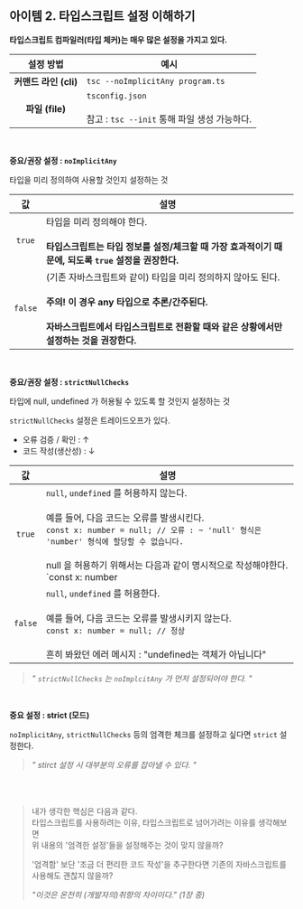 ## 아이템 2. 타입스크립트 설정 이해하기

**타입스크립트 컴파일러(타입 체커)는 매우 많은 설정을 가지고 있다.**

|설정 방법|예시|
|:-:|-|
|**커맨드 라인 (cli)**|`tsc --noImplicitAny program.ts`|
|**파일 (file)**|`tsconfig.json` <br><br> 참고 : `tsc --init` 통해 파일 생성 가능하다.|

<br>

**중요/권장 설정 : `noImplicitAny`**

타입을 미리 정의하여 사용할 것인지 설정하는 것

|값|설명|
|:-:|-|
|`true`|타입을 미리 정의해야 한다. <br><br> **타입스크립트는 타입 정보를 설정/체크할 때 가장 효과적이기 때문에, 되도록 `true` 설정을 권장한다.**|
|`false`|(기존 자바스크립트와 같이) 타입을 미리 정의하지 않아도 된다. <br><br> **주의! 이 경우 any 타입으로 추론/간주된다.** <br><br> **자바스크립트에서 타입스크립트로 전환할 때와 같은 상황에서만 설정하는 것을 권장한다.**|

<br>

**중요/권장 설정 : `strictNullChecks`**

타입에 null, undefined 가 허용될 수 있도록 할 것인지 설정하는 것

`strictNullChecks` 설정은 트레이드오프가 있다. <br>
- 오류 검증 / 확인 : ↑
- 코드 작성(생산성) : ↓

|값|설명|
|:-:|-|
|`true`|`null`, `undefined` 를 허용하지 않는다. <br><br> 예를 들어, 다음 코드는 오류를 발생시킨다. <br> `const x: number = null; // 오류 : ~ 'null' 형식은 'number' 형식에 할당할 수 없습니다.` <br><br> null 을 허용하기 위해서는 다음과 같이 명시적으로 작성해야한다. <br> `const x: number | null = null;` (이 부분은 확인해볼 것)|
|`false`|`null`, `undefined` 를 허용한다. <br><br> 예를 들어, 다음 코드는 오류를 발생시키지 않는다. <br> `const x: number = null; // 정상` <br><br> 흔히 봐왔던 에러 메시지 : "undefined는 객체가 아닙니다"|

> *" `strictNullChecks` 는 `noImplcitAny` 가 먼저 설정되어야 한다. "*

<br>

**중요 설정 : strict (모드)**

`noImplicitAny`, `strictNullChecks` 등의 엄격한 체크를 설정하고 싶다면 `strict` 설정한다.

> *" stirct 설정 시 대부분의 오류를 잡아낼 수 있다. "*

<br><br>

> 내가 생각한 핵심은 다음과 같다. <br>
> 타입스크립트를 사용하려는 이유, 타입스크립트로 넘어가려는 이유를 생각해보면 <br>
> 위 내용의 '엄격한 설정'들을 설정해주는 것이 맞지 않을까?
> 
> '엄격함' 보단 '조금 더 편리한 코드 작성'을 추구한다면 기존의 자바스크립트를 사용해도 괜찮지 않을까?
> 
> *"이것은 온전히 (개발자의)취향의 차이이다." (1장 중)* 